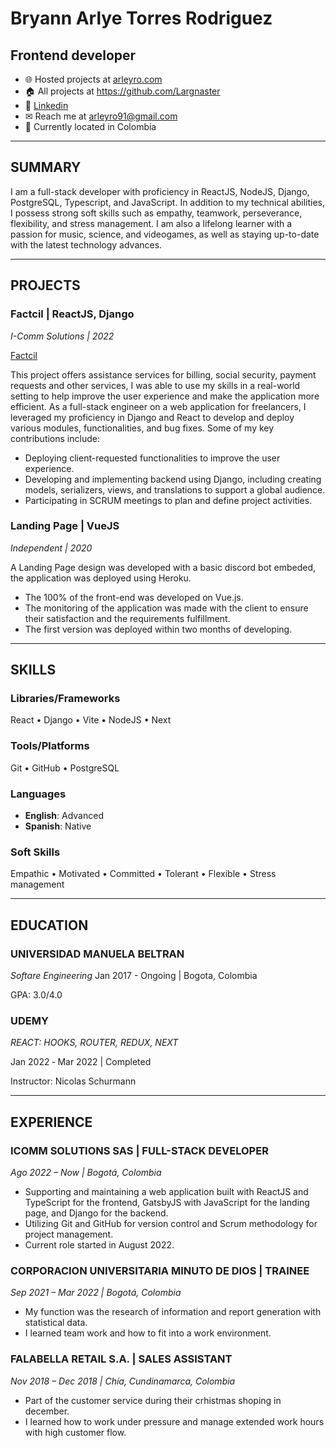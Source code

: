 # **Bryann Arlye** Torres Rodriguez
## Frontend developer
- 🌐 Hosted projects at [arleyro.com](https://www.arleyro.com/)
- 🏠 All projects at <https://github.com/Largnaster>
- 🔗 [Linkedin](https://www.linkedin.com/in/arleyro91/)
- ✉ Reach me at arleyro91@gmail.com
- 📍 Currently located in Colombia
---

<!-- Summary Section -->

## **SUMMARY**

I am a full-stack developer with proficiency in ReactJS, NodeJS, Django, PostgreSQL, Typescript, and JavaScript. In addition to my technical abilities, I possess strong soft skills such as empathy, teamwork, perseverance, flexibility, and stress management.
I am also a lifelong learner with a passion for music, science, and videogames, as well as staying up-to-date with the latest technology advances.
___

<!-- PROJECTS SECTION -->

## **PROJECTS**

### **Factcil** | ReactJS, Django
*I-Comm Solutions | 2022*

[Factcil](https://aio.factcil.com/)

This project offers assistance services for billing, social security, payment requests and other services, I was able to use my skills in a real-world setting to help improve the user experience and make the application more efficient.
As a full-stack engineer on a web application for freelancers, I leveraged my proficiency in Django and React to develop and deploy various modules, functionalities, and bug fixes. Some of my key contributions include:

- Deploying client-requested functionalities to improve the user experience.
- Developing and implementing backend using Django, including creating models, serializers, views, and translations to support a global audience.
- Participating in SCRUM meetings to plan and define project activities.

### **Landing Page** | VueJS

*Independent | 2020*

A Landing Page design was developed with a basic discord bot embeded, the application was deployed using Heroku.

- The 100% of the front-end was developed on Vue.js.
- The monitoring of the application was made with the client to ensure their satisfaction and the requirements fulfillment.
- The first version was deployed within two months of developing.

___

<!-- Skills section -->

## **SKILLS**

### Libraries/Frameworks

React • Django • Vite • NodeJS • Next

### Tools/Platforms

Git • GitHub • PostgreSQL

### Languages

- **English**: Advanced
- **Spanish**: Native

### Soft Skills

Empathic • Motivated • Committed • Tolerant • Flexible • Stress management
___

<!-- EDUCATION SECTION -->

## **EDUCATION**

### **UNIVERSIDAD MANUELA BELTRAN**

*Softare Engineering*
Jan 2017 - Ongoing | Bogota, Colombia

GPA: 3.0/4.0

### **UDEMY**
*REACT: HOOKS, ROUTER, REDUX, NEXT*

Jan 2022 ‑ Mar 2022 | Completed

Instructor: Nicolas Schurmann
___

<!-- EXPERIENCE SECTION -->

## **EXPERIENCE**

### **ICOMM SOLUTIONS SAS** | FULL-STACK DEVELOPER
*Ago 2022 – Now | Bogotá, Colombia*

- Supporting and maintaining a web application built with ReactJS and TypeScript for the frontend, GatsbyJS with JavaScript for the landing page, and Django for the backend.
- Utilizing Git and GitHub for version control and Scrum methodology for project management.
- Current role started in August 2022.

### **CORPORACION UNIVERSITARIA MINUTO DE DIOS** | TRAINEE
*Sep 2021 – Mar 2022 | Bogotá, Colombia*

- My function was the research of information and report generation with statistical data.
- I learned team work and how to fit into a work environment.

### **FALABELLA RETAIL S.A.** | SALES ASSISTANT
*Nov 2018 – Dec 2018 | Chía, Cundinamarca, Colombia*

- Part of the customer service during their crhistmas shoping in december.
- I learned how to work under pressure and manage extended work hours with high customer flow.
